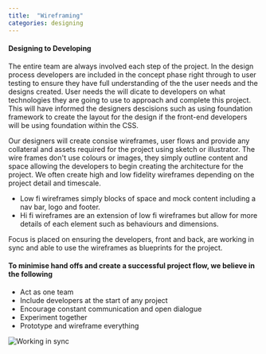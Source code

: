 ```yaml
---
title:  "Wireframing"
categories: designing
---
```


<h4>Designing to Developing</h4>

The entire team are always involved each step of the project. In the design process developers are included in the concept phase right through to user testing to ensure they have full understanding of the the user needs and the designs created. User needs the will dicate to developers on what technologies they are going to use to approach and complete this project. This will have informed the designers descisions such as using foundation framework to create the layout for the design if the front-end developers will be using foundation within the CSS. 

Our designers will create consise wireframes, user flows and provide any collateral and assets required for the project using sketch or illustrator. The wire frames don't use colours or images, they simply outline content and space allowing the developers to begin creating the architecture for the project. We often create high and low fidelity wireframes depending on the project detail and timescale. 

- Low fi wireframes simply blocks of space and mock content including a nav bar, logo and footer.
- Hi fi wireframes are an extension of low fi wireframes but allow for more details of each element such as behaviours and dimensions.

Focus is placed on ensuring the developers, front and back, are working in sync and able to use the wireframes as blueprints for the project.

<h4>To minimise hand offs and create a successful project flow, we believe in the following</h4> 

- Act as one team
- Include developers at the start of any project
- Encourage constant communication and open dialogue
- Experiment together
- Prototype and wireframe everything 

![Working in sync](https://pbs.twimg.com/media/CaUMmRqWwAAQQ-t.jpg:large)
